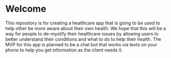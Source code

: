 # Welcome
This repository is for creating a healthcare app that is going to be used to help other be more aware about their own health. We hope that this will be a way for people to de-mystify their healthcare issues by allowing users to better understand their conditions and what to do to help their health. The MVP for this app is planned to be a chat bot that works via texts on your phone to help you get information as the client needs it.